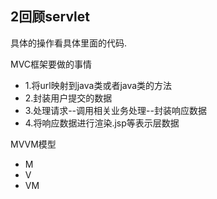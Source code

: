 ## 2回顾servlet
具体的操作看具体里面的代码.  

MVC框架要做的事情
- 1.将url映射到java类或者java类的方法
- 2.封装用户提交的数据
- 3.处理请求--调用相关业务处理--封装响应数据
- 4.将响应数据进行渲染.jsp等表示层数据

MVVM模型
- M
- V
- VM